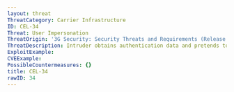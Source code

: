 ```yaml
---
layout: threat
ThreatCategory: Carrier Infrastructure
ID: CEL-34
Threat: User Impersonation
ThreatOrigin: '3G Security: Security Threats and Requirements (Release 4) [^165]'
ThreatDescription: Intruder obtains authentication data and pretends to be the user. Authentication data could be obtained by a fake/rogue base station or eavesdropping on a connection.
ExploitExample:
CVEExample:
PossibleCountermeasures: {}
title: CEL-34
rawID: 34
---
```


